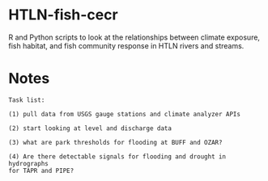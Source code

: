 # HTLN-fish-cecr

R and Python scripts to look at the relationships between climate exposure, 
fish habitat, and fish community response in HTLN rivers and streams.

# Notes

    Task list:

    (1) pull data from USGS gauge stations and climate analyzer APIs
    
    (2) start looking at level and discharge data
    
    (3) what are park thresholds for flooding at BUFF and OZAR?
    
    (4) Are there detectable signals for flooding and drought in hydrographs 
    for TAPR and PIPE? 
    




